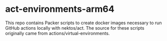 # act-environments-arm64
This repo contains Packer scripts to create docker images necessary to run GitHub actions locally with nektos/act. The source for these scripts originally came from actions/virtual-environments.

